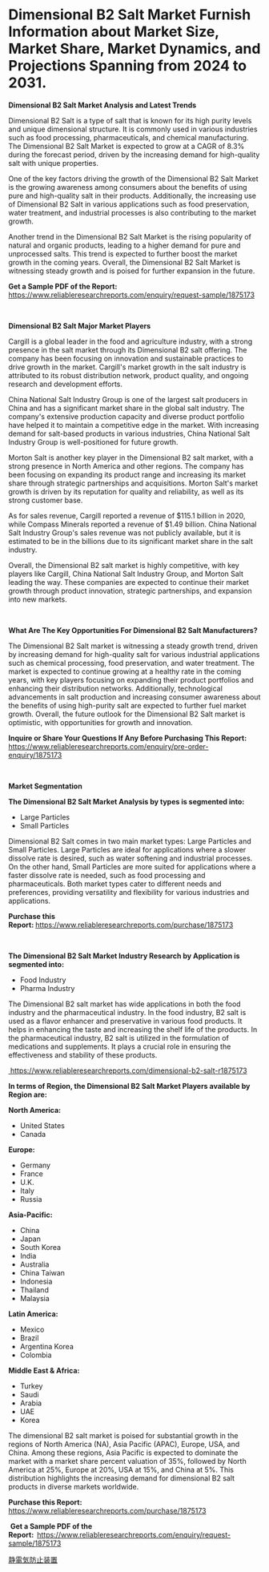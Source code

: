 <p><h1>Dimensional B2 Salt Market Furnish Information about Market Size, Market Share, Market Dynamics, and Projections Spanning from 2024 to 2031.</h1></p><p><strong>Dimensional B2 Salt Market Analysis and Latest Trends</strong></p>
<p><p>Dimensional B2 Salt is a type of salt that is known for its high purity levels and unique dimensional structure. It is commonly used in various industries such as food processing, pharmaceuticals, and chemical manufacturing. The Dimensional B2 Salt Market is expected to grow at a CAGR of 8.3% during the forecast period, driven by the increasing demand for high-quality salt with unique properties.</p><p>One of the key factors driving the growth of the Dimensional B2 Salt Market is the growing awareness among consumers about the benefits of using pure and high-quality salt in their products. Additionally, the increasing use of Dimensional B2 Salt in various applications such as food preservation, water treatment, and industrial processes is also contributing to the market growth.</p><p>Another trend in the Dimensional B2 Salt Market is the rising popularity of natural and organic products, leading to a higher demand for pure and unprocessed salts. This trend is expected to further boost the market growth in the coming years. Overall, the Dimensional B2 Salt Market is witnessing steady growth and is poised for further expansion in the future.</p></p>
<p><strong>Get a Sample PDF of the Report:&nbsp;</strong> <a href="https://www.reliableresearchreports.com/enquiry/request-sample/1875173">https://www.reliableresearchreports.com/enquiry/request-sample/1875173</a></p>
<p>&nbsp;</p>
<p><strong>Dimensional B2 Salt Major Market Players</strong></p>
<p><p>Cargill is a global leader in the food and agriculture industry, with a strong presence in the salt market through its Dimensional B2 salt offering. The company has been focusing on innovation and sustainable practices to drive growth in the market. Cargill's market growth in the salt industry is attributed to its robust distribution network, product quality, and ongoing research and development efforts.</p><p>China National Salt Industry Group is one of the largest salt producers in China and has a significant market share in the global salt industry. The company's extensive production capacity and diverse product portfolio have helped it to maintain a competitive edge in the market. With increasing demand for salt-based products in various industries, China National Salt Industry Group is well-positioned for future growth.</p><p>Morton Salt is another key player in the Dimensional B2 salt market, with a strong presence in North America and other regions. The company has been focusing on expanding its product range and increasing its market share through strategic partnerships and acquisitions. Morton Salt's market growth is driven by its reputation for quality and reliability, as well as its strong customer base.</p><p>As for sales revenue, Cargill reported a revenue of $115.1 billion in 2020, while Compass Minerals reported a revenue of $1.49 billion. China National Salt Industry Group's sales revenue was not publicly available, but it is estimated to be in the billions due to its significant market share in the salt industry.</p><p>Overall, the Dimensional B2 salt market is highly competitive, with key players like Cargill, China National Salt Industry Group, and Morton Salt leading the way. These companies are expected to continue their market growth through product innovation, strategic partnerships, and expansion into new markets.</p></p>
<p>&nbsp;</p>
<p><strong>What Are The Key Opportunities For Dimensional B2 Salt Manufacturers?</strong></p>
<p><p>The Dimensional B2 Salt market is witnessing a steady growth trend, driven by increasing demand for high-quality salt for various industrial applications such as chemical processing, food preservation, and water treatment. The market is expected to continue growing at a healthy rate in the coming years, with key players focusing on expanding their product portfolios and enhancing their distribution networks. Additionally, technological advancements in salt production and increasing consumer awareness about the benefits of using high-purity salt are expected to further fuel market growth. Overall, the future outlook for the Dimensional B2 Salt market is optimistic, with opportunities for growth and innovation.</p></p>
<p><strong>Inquire or Share Your Questions If Any Before Purchasing This Report:</strong> <a href="https://www.reliableresearchreports.com/enquiry/pre-order-enquiry/1875173">https://www.reliableresearchreports.com/enquiry/pre-order-enquiry/1875173</a></p>
<p>&nbsp;</p>
<p><strong>Market Segmentation</strong></p>
<p><strong>The Dimensional B2 Salt Market Analysis by types is segmented into:</strong></p>
<p><ul><li>Large Particles</li><li>Small Particles</li></ul></p>
<p><p>Dimensional B2 Salt comes in two main market types: Large Particles and Small Particles. Large Particles are ideal for applications where a slower dissolve rate is desired, such as water softening and industrial processes. On the other hand, Small Particles are more suited for applications where a faster dissolve rate is needed, such as food processing and pharmaceuticals. Both market types cater to different needs and preferences, providing versatility and flexibility for various industries and applications.</p></p>
<p><strong>Purchase this Report:&nbsp;</strong><a href="https://www.reliableresearchreports.com/purchase/1875173">https://www.reliableresearchreports.com/purchase/1875173</a></p>
<p>&nbsp;</p>
<p><strong>The Dimensional B2 Salt Market Industry Research by Application is segmented into:</strong></p>
<p><ul><li>Food Industry</li><li>Pharma Industry</li></ul></p>
<p><p>The Dimensional B2 salt market has wide applications in both the food industry and the pharmaceutical industry. In the food industry, B2 salt is used as a flavor enhancer and preservative in various food products. It helps in enhancing the taste and increasing the shelf life of the products. In the pharmaceutical industry, B2 salt is utilized in the formulation of medications and supplements. It plays a crucial role in ensuring the effectiveness and stability of these products.</p></p>
<p><a href="https://www.reliableresearchreports.com/dimensional-b2-salt-r1875173">&nbsp;https://www.reliableresearchreports.com/dimensional-b2-salt-r1875173</a></p>
<p><strong>In terms of Region, the Dimensional B2 Salt Market Players available by Region are:</strong></p>
<p>
    <p> <strong> North America: </strong>
        <ul>
            <li>United States</li>
            <li>Canada</li>
        </ul>
        </p> 
    <p> <strong> Europe: </strong>
        <ul>
            <li>Germany</li>
            <li>France</li>
            <li>U.K.</li>
            <li>Italy</li>
            <li>Russia</li>
        </ul>
        </p> 
    <p> <strong> Asia-Pacific: </strong>
        <ul>
            <li>China</li>
            <li>Japan</li>
            <li>South Korea</li>
            <li>India</li>
            <li>Australia</li>
            <li>China Taiwan</li>
            <li>Indonesia</li>
            <li>Thailand</li>
            <li>Malaysia</li>
        </ul>
        </p> 
    <p> <strong> Latin America: </strong>
        <ul>
            <li>Mexico</li>
            <li>Brazil</li>
            <li>Argentina Korea</li>
            <li>Colombia</li>
        </ul>
        </p> 
    <p> <strong> Middle East & Africa: </strong>
        <ul>
            <li>Turkey</li>
            <li>Saudi</li>
            <li>Arabia</li>
            <li>UAE</li>
            <li>Korea</li>
        </ul>
    </p>
    </p>
<p><p>The dimensional B2 salt market is poised for substantial growth in the regions of North America (NA), Asia Pacific (APAC), Europe, USA, and China. Among these regions, Asia Pacific is expected to dominate the market with a market share percent valuation of 35%, followed by North America at 25%, Europe at 20%, USA at 15%, and China at 5%. This distribution highlights the increasing demand for dimensional B2 salt products in diverse markets worldwide.</p></p>
<p><strong>Purchase this Report: </strong><a href="https://www.reliableresearchreports.com/purchase/1875173">https://www.reliableresearchreports.com/purchase/1875173</a></p>
<p>&nbsp;<strong>Get a Sample PDF of the Report:&nbsp;&nbsp;</strong><a href="https://www.reliableresearchreports.com/enquiry/request-sample/1875173">https://www.reliableresearchreports.com/enquiry/request-sample/1875173</a></p>
<p><strong></strong></p>
<p><p><a href="https://github.com/lily-u-genius/Market-Research-Report-List-1/blob/main/377384219819.md">静電気防止装置</a></p></p>